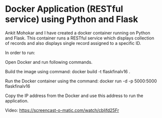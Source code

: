 # Docker Application (RESTful service) using Python and Flask 

Ankit Mohokar and I have created a docker container running on Python and Flask. This container runs a RESTful service which displays collection of records and also displays single record assigned to a specific ID.

In order to run:

Open Docker and run following commands.

Build the image using command: docker build -t flaskfinalv16 .

Run the Docker container using the command: docker run -d -p 5000:5000 flaskfinalv16

Copy the IP address from the Docker and use this address to run the application.

Video: https://screencast-o-matic.com/watch/cbljfd25Fr
